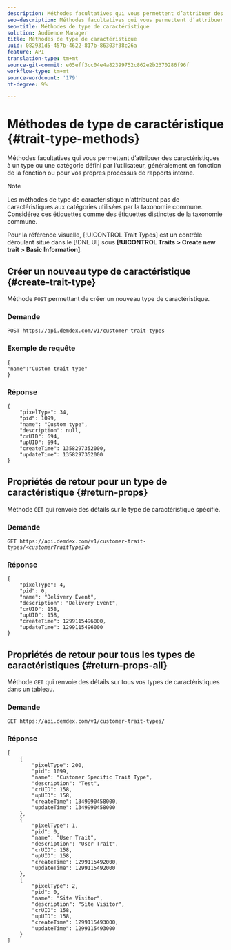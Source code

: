```yaml
---
description: Méthodes facultatives qui vous permettent d’attribuer des caractéristiques à un type ou une catégorie défini par l’utilisateur, généralement en fonction de la fonction ou pour vos propres processus de rapports interne.
seo-description: Méthodes facultatives qui vous permettent d’attribuer des caractéristiques à un type ou une catégorie défini par l’utilisateur, généralement en fonction de la fonction ou pour vos propres processus de rapports interne.
seo-title: Méthodes de type de caractéristique
solution: Audience Manager
title: Méthodes de type de caractéristique
uuid: 082931d5-457b-4622-817b-86303f38c26a
feature: API
translation-type: tm+mt
source-git-commit: e05eff3cc04e4a82399752c862e2b2370286f96f
workflow-type: tm+mt
source-wordcount: '179'
ht-degree: 9%

---
```



# Méthodes de type de caractéristique {#trait-type-methods}

Méthodes facultatives qui vous permettent d’attribuer des caractéristiques à un type ou une catégorie défini par l’utilisateur, généralement en fonction de la fonction ou pour vos propres processus de rapports interne.

<!-- c_rest_api_trait_types_intro.xml -->

>[!NOTE]
>
>Les méthodes de type de caractéristique n&#39;attribuent pas de caractéristiques aux catégories utilisées par la taxonomie [](../../api/rest-api-main/aam-api-taxonomy.md#taxonomic-api-methods)commune. Considérez ces étiquettes comme des étiquettes distinctes de la taxonomie commune.

Pour la référence visuelle, [!UICONTROL Trait Types] est un contrôle déroulant situé dans le [!DNL UI] sous **[!UICONTROL Traits > Create new trait > Basic Information]**.

## Créer un nouveau type de caractéristique {#create-trait-type}

Méthode `POST` permettant de créer un nouveau type de caractéristique.

<!-- r_rest_api_create_trait_type.xml -->

### Demande

`POST https://api.demdex.com/v1/customer-trait-types`

### Exemple de requête

```
{
"name":"Custom trait type"
}
```

### Réponse

```
{
    "pixelType": 34,
    "pid": 1099,
    "name": "Custom type",
    "description": null,
    "crUID": 694,
    "upUID": 694,
    "createTime": 1358297352000,
    "updateTime": 1358297352000
}
```

## Propriétés de retour pour un type de caractéristique {#return-props}

Méthode `GET` qui renvoie des détails sur le type de caractéristique spécifié.

<!-- r_rest_api_get_trait_type.xml -->

### Demande

`GET https://api.demdex.com/v1/customer-trait-types/`*`<customerTraitTypeId>`*

### Réponse

```
{
    "pixelType": 4,
    "pid": 0,
    "name": "Delivery Event",
    "description": "Delivery Event",
    "crUID": 158,
    "upUID": 158,
    "createTime": 1299115496000,
    "updateTime": 1299115496000
}
```

## Propriétés de retour pour tous les types de caractéristiques {#return-props-all}

Méthode `GET` qui renvoie des détails sur tous vos types de caractéristiques dans un tableau.

<!-- r_rest_api_get_trait_types.xml -->

### Demande

`GET https://api.demdex.com/v1/customer-trait-types/`

### Réponse

```
[
    {
        "pixelType": 200,
        "pid": 1099,
        "name": "Customer Specific Trait Type",
        "description": "Test",
        "crUID": 158,
        "upUID": 158,
        "createTime": 1349990458000,
        "updateTime": 1349990458000
    },
    {
        "pixelType": 1,
        "pid": 0,
        "name": "User Trait",
        "description": "User Trait",
        "crUID": 158,
        "upUID": 158,
        "createTime": 1299115492000,
        "updateTime": 1299115492000
    },
    {
        "pixelType": 2,
        "pid": 0,
        "name": "Site Visitor",
        "description": "Site Visitor",
        "crUID": 158,
        "upUID": 158,
        "createTime": 1299115493000,
        "updateTime": 1299115493000
    }
]
```

